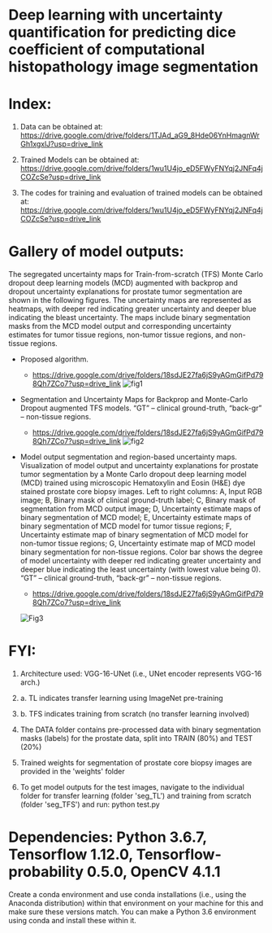 
# Deep learning with uncertainty quantification for predicting dice coefficient of computational histopathology image segmentation




# Index:

1. Data can be obtained at: https://drive.google.com/drive/folders/1TJAd_aG9_8Hde06YnHmagnWrGh1xgxlJ?usp=drive_link

2. Trained Models can be obtained at: https://drive.google.com/drive/folders/1wu1U4jo_eD5FWyFNYqj2JNFq4jCOZcSe?usp=drive_link

3. The codes for training and evaluation of trained models can be obtained at: https://drive.google.com/drive/folders/1wu1U4jo_eD5FWyFNYqj2JNFq4jCOZcSe?usp=drive_link

 

# Gallery of model outputs: 
The segregated uncertainty maps for Train-from-scratch (TFS) Monte Carlo dropout deep learning models (MCD) augmented with backprop and dropout uncertainty explanations for prostate tumor segmentation are shown in the following figures. The uncertainty maps are represented as heatmaps, with deeper red indicating greater uncertainty and deeper blue indicating the bleast uncertainty. The maps include binary segmentation masks from the MCD model output and corresponding uncertainty estimates for tumor tissue regions, non-tumor tissue regions, and non-tissue regions.

* Proposed algorithm.
  
  * https://drive.google.com/drive/folders/18sdJE27fa6jS9yAGmGifPd798Qh7ZCo7?usp=drive_link
![fig1](https://github.com/Dr-Pratik-Shah-UCI/EMBC2024_prostate/assets/20062780/f01fc9ff-7fab-41ce-93fa-73faf0c26d0b)

* Segmentation and Uncertainty Maps for Backprop and Monte-Carlo Dropout augmented TFS models. “GT” – clinical ground-truth, “back-gr” – non-tissue regions.

   * https://drive.google.com/drive/folders/18sdJE27fa6jS9yAGmGifPd798Qh7ZCo7?usp=drive_link
![fig2](https://github.com/Dr-Pratik-Shah-UCI/EMBC2024_prostate/assets/20062780/69c20679-6ed8-42b2-beb2-3d45c649af47)

* Model output segmentation and region-based uncertainty maps. Visualization of model output and uncertainty explanations for prostate tumor segmentation by a Monte Carlo dropout deep learning model (MCD) trained using microscopic Hematoxylin and Eosin (H&E) dye stained prostate core biopsy images. Left to right columns: A, Input RGB image; B, Binary mask of clinical ground-truth label; C, Binary mask of segmentation from MCD output image; D, Uncertainty estimate maps of binary segmentation of MCD model; E, Uncertainty estimate maps of binary segmentation of MCD model for tumor tissue regions; F, Uncertainty estimate map of binary segmentation of MCD model for non-tumor tissue regions; G, Uncertainty estimate map of MCD model binary segmentation for non-tissue regions. Color bar shows the degree of model uncertainty with deeper red indicating greater uncertainty and deeper blue indicating the least uncertainty (with lowest value being 0). “GT” – clinical ground-truth, “back-gr” – non-tissue regions.
   * https://drive.google.com/drive/folders/18sdJE27fa6jS9yAGmGifPd798Qh7ZCo7?usp=drive_link

   ![Fig3](https://github.com/Dr-Pratik-Shah-UCI/EMBC2024_prostate/assets/20062780/ef0438ae-b7dd-4094-9ee9-56076628daf4)

# FYI:

1. Architecture used: VGG-16-UNet (i.e., UNet encoder represents VGG-16 arch.)

2. a. TL indicates transfer learning using ImageNet pre-training
2. b. TFS indicates training from scratch (no transfer learning involved)

3. The DATA folder contains pre-processed data with binary segmentation masks (labels) for the prostate data, split into TRAIN (80%) and TEST (20%)

4. Trained  weights for segmentation of prostate core biopsy images are provided in the 'weights' folder

5. To get model outputs for the test images, navigate to the individual folder for transfer learning (folder 'seg_TL') and training from scratch (folder 'seg_TFS') and run: python test.py

# Dependencies: Python 3.6.7, Tensorflow 1.12.0, Tensorflow-probability 0.5.0, OpenCV 4.1.1 

Create a conda environment and use conda installations (i.e., using the Anaconda distribution) within that environment on your machine for this and make sure these versions match. You can make a Python 3.6 environment using conda and install these within it.
